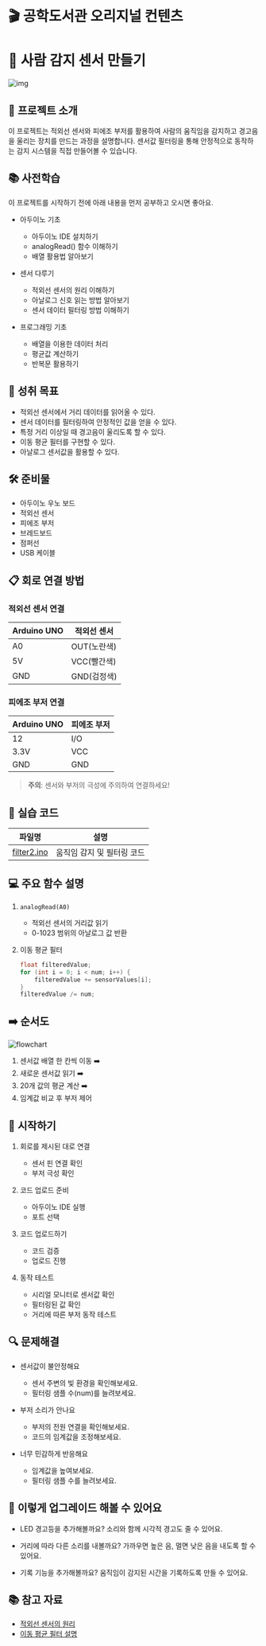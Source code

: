 # 🎬 공학도서관 오리지널 컨텐츠

# 👀 사람 감지 센서 만들기

![img](./img/7_IRsensor_cover.jpg)


## 📝 프로젝트 소개
이 프로젝트는 적외선 센서와 피에조 부저를 활용하여 사람의 움직임을 감지하고 경고음을 울리는 장치를 만드는 과정을 설명합니다. 센서값 필터링을 통해 안정적으로 동작하는 감지 시스템을 직접 만들어볼 수 있습니다.

## 📚 사전학습
이 프로젝트를 시작하기 전에 아래 내용을 먼저 공부하고 오시면 좋아요.

- 아두이노 기초
  - 아두이노 IDE 설치하기
  - analogRead() 함수 이해하기
  - 배열 활용법 알아보기

- 센서 다루기
  - 적외선 센서의 원리 이해하기
  - 아날로그 신호 읽는 방법 알아보기
  - 센서 데이터 필터링 방법 이해하기

- 프로그래밍 기초
  - 배열을 이용한 데이터 처리
  - 평균값 계산하기
  - 반복문 활용하기

## 🎯 성취 목표
- 적외선 센서에서 거리 데이터를 읽어올 수 있다.
- 센서 데이터를 필터링하여 안정적인 값을 얻을 수 있다.
- 특정 거리 이상일 때 경고음이 울리도록 할 수 있다.
- 이동 평균 필터를 구현할 수 있다.
- 아날로그 센서값을 활용할 수 있다.

## 🛠 준비물
- 아두이노 우노 보드
- 적외선 센서
- 피에조 부저
- 브레드보드
- 점퍼선
- USB 케이블

## 📋 회로 연결 방법

### 적외선 센서 연결
| Arduino UNO | 적외선 센서 |
|------------|------------|
| A0         | OUT(노란색) |
| 5V         | VCC(빨간색) |
| GND        | GND(검정색) |

### 피에조 부저 연결
| Arduino UNO | 피에조 부저 |
|------------|------------|
| 12         | I/O        |
| 3.3V       | VCC        |
| GND        | GND        |

> **주의**: 센서와 부저의 극성에 주의하여 연결하세요!

## 💾 실습 코드
| 파일명 | 설명 |
|--------|------|
| [filter2.ino](./src/filter2/filter2.ino) | 움직임 감지 및 필터링 코드 |

## 💻 주요 함수 설명
1. `analogRead(A0)`
   - 적외선 센서의 거리값 읽기
   - 0-1023 범위의 아날로그 값 반환

2. 이동 평균 필터
   ```cpp
   float filteredValue;
   for (int i = 0; i < num; i++) {
       filteredValue += sensorValues[i];
   }
   filteredValue /= num;
   ```

## ➡️ 순서도

![flowchart](./img/7_IRsensor_flowchart.jpg)

1. 센서값 배열 한 칸씩 이동 ➡️ 
2. 새로운 센서값 읽기 ➡️ 
3. 20개 값의 평균 계산 ➡️ 
4. 임계값 비교 후 부저 제어

## 🚀 시작하기
1. 회로를 제시된 대로 연결
   - 센서 핀 연결 확인
   - 부저 극성 확인

2. 코드 업로드 준비
   - 아두이노 IDE 실행
   - 포트 선택

3. 코드 업로드하기
   - 코드 검증
   - 업로드 진행

4. 동작 테스트
   - 시리얼 모니터로 센서값 확인
   - 필터링된 값 확인
   - 거리에 따른 부저 동작 테스트

## 🔍 문제해결
- 센서값이 불안정해요
  - 센서 주변의 빛 환경을 확인해보세요.
  - 필터링 샘플 수(num)를 늘려보세요.

- 부저 소리가 안나요
  - 부저의 전원 연결을 확인해보세요.
  - 코드의 임계값을 조정해보세요.

- 너무 민감하게 반응해요
  - 임계값을 높여보세요.
  - 필터링 샘플 수를 늘려보세요.

## 🌟 이렇게 업그레이드 해볼 수 있어요
- LED 경고등을 추가해볼까요?
  소리와 함께 시각적 경고도 줄 수 있어요.

- 거리에 따라 다른 소리를 내볼까요?
  가까우면 높은 음, 멀면 낮은 음을 내도록 할 수 있어요.

- 기록 기능을 추가해볼까요?
  움직임이 감지된 시간을 기록하도록 만들 수 있어요.

## 📚 참고 자료
- [적외선 센서의 원리](https://www.arduino.cc/reference/en/language/functions/analog-io/analogread/)
- [이동 평균 필터 설명](https://www.arduino.cc/reference/en/language/structure/control-structure/for/)
